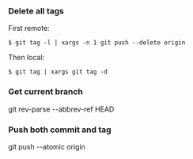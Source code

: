 ### Delete all tags

First remote:

```console
$ git tag -l | xargs -n 1 git push --delete origin
```

Then local:

```console
$ git tag | xargs git tag -d
```

### Get current branch

git rev-parse --abbrev-ref HEAD

### Push both commit and tag

git push --atomic origin <branch name> <tag>